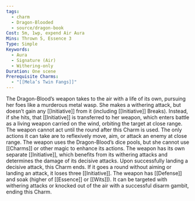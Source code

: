 ```yaml
---
tags:
  - charm
  - Dragon-Blooded
  - source/dragon-book
Cost: 5m, 1wp, expend Air Aura
Mins: Thrown 5, Essence 3
Type: Simple
Keywords:
  - Aura
  - Signature (Air)
  - Withering-only
Duration: One scene
Prerequisite Charms:
  - "[[Mela’s Twin Fangs]]"
---
```

The Dragon-Blood’s weapon takes to the air with a life of its own, pursuing her foes like a murderous metal wasp. She makes a withering attack, but doesn’t gain any [[Initiative]] from it (including [[Initiative]] Breaks). Instead, if she hits, that [[Initiative]] is transferred to her weapon, which enters battle as a living weapon carried on the wind, orbiting the target at close range. The weapon cannot act until the round after this Charm is used. The only actions it can take are to reflexively move, aim, or attack an enemy at close range. The weapon uses the Dragon-Blood’s dice pools, but she cannot use [[Charms]] or other magic to enhance its actions. The weapon has its own separate [[Initiative]], which benefits from its withering attacks and determines the damage of its decisive attacks. Upon successfully landing a decisive attack, this Charm ends. If it goes a round without aiming or landing an attack, it loses three [[Initiative]]. The weapon has [[Defense]] and soak (higher of [[Essence]] or [[Wits]]). It can be targeted with withering attacks or knocked out of the air with a successful disarm gambit, ending this Charm.
